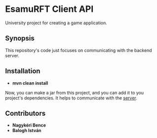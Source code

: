 # EsamuRFT Client API
University project for creating a game application.

## Synopsis
This repository's code just focuses on communicating with the backend server.

## Installation
+ **mvn clean install**

Now, you can make a jar from this project, and you can add it to you project's dependencies.
It helps to communicate with the [server](https://github.com/nuttynb/esamurft-backend "EsamuRFT Backend Server").

## Contributors
+ **Nagykéri Bence**
+ **Balogh István**
